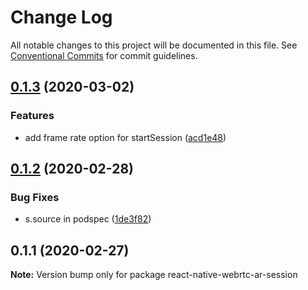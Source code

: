 # Change Log

All notable changes to this project will be documented in this file.
See [Conventional Commits](https://conventionalcommits.org) for commit guidelines.

## [0.1.3](https://github.com/jhen0409/rn-webrtc-arkit-integration/compare/v0.1.2...v0.1.3) (2020-03-02)


### Features

* add frame rate option for startSession ([acd1e48](https://github.com/jhen0409/rn-webrtc-arkit-integration/commit/acd1e4890ef91d0a11809a3741bab13952da19fa))





## [0.1.2](https://github.com/jhen0409/rn-webrtc-arkit-integration/compare/v0.1.1...v0.1.2) (2020-02-28)


### Bug Fixes

* s.source in podspec ([1de3f82](https://github.com/jhen0409/rn-webrtc-arkit-integration/commit/1de3f820f95454565959616619a5cb7ade6d6199))





## 0.1.1 (2020-02-27)

**Note:** Version bump only for package react-native-webrtc-ar-session
